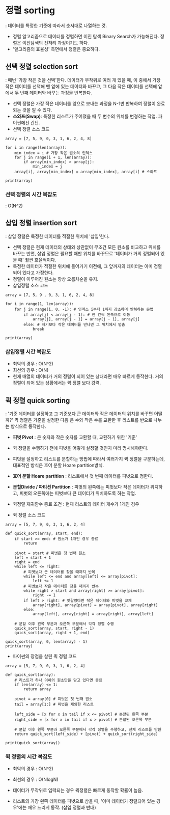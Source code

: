 # 정렬 sorting
: 데이터를 특정한 기준에 따라서 순서대로 나열하는 것.

* 정렬 알고리즘으로 데이터를 정렬하면 이진 탐색 Binary Search가 가능해진다. 정렬은 이진탐색의 전처리 과정이기도 하다.
* '알고리즘의 효율성' 측면에서 정렬은 중요하다.

## 선택 정렬 selection sort

: 매번 '가장 작은 것을 선택'한다. 데이터가 무작위로 여러 개 있을 때, 이 중에서 가장 작은 데이터를 선택해 맨 앞에 있는 데이터와 바꾸고, 그 다음 작은 데이터를 선택해 앞에서 두 번째 데이터와 바꾸는 과정을 반복한다.

* 선택 정렬은 가장 작은 데이터를 앞으로 보내는 과정을 N-1번 반복하여 정렬이 완료되는 것을 알 수 있다.
* **스와프(Swap)**: 특정한 리스트가 주어졌을 때 두 변수의 위치를 변경하는 작업. 파이썬에선 간단.
* 선택 정렬 소스 코드
```
array = [7, 5, 9, 0, 3, 1, 6, 2, 4, 8]

for i in range(len(array)):
    min_index = i # 가장 작은 원소의 인덱스
    for j in range(i + 1, len(array)):
        if array[min_index] > array[j]:
            min_index = j
    array[i], array[min_index] = array[min_index], array[i] # 스와프

print(array)
```

### 선택 정렬의 시간 복잡도
: O(N^2)

## 삽입 정렬 insertion sort
: 삽입 정렬은 특정한 데이터를 적절한 위치에 '삽입'한다.

* 선택 정렬은 현재 데이터의 상태와 상관없이 무조건 모든 원소를 비교하고 위치를 바꾸는 반면, 삽입 정렬은 필요할 때만 위치를 바꾸므로 '데이터가 거의 정렬되어 있을 때' 훨씬 효율적이다.
* 특정한 데이터가 적절한 위치에 들어가기 이전에, 그 앞까지의 데이터는 이미 정렬되어 있다고 가정한다.
* 정렬이 이루어진 원소는 항상 오름차순을 유지.
* 삽입정렬 소스 코드

```
array = [7, 5, 9 , 0, 3, 1, 6, 2, 4, 8]

for i in range(1, len(array)):
    for j in range(i, 0, -1): # 인덱스 i부터 1까지 감소하며 반복하는 문법
        if array[j] < array[j - 1]: # 한 칸씩 왼쪽으로 이동
            array[j], array[j - 1] = array[j - 1], array[j]
        else: # 자기보다 작은 데이터를 만나면 그 위치에서 멈춤
            break

print(array)
```

### 삽입정렬 시간 복잡도
* 최악의 경우 : O(N^2)
* 최선의 경우 : O(N)
* 현재 배열의 데이터가 거의 정렬이 되어 있는 상태라면 매우 빠르게 동작한다. 거의 정렬이 되어 있는 상황에서는 퀵 정렬 보다 강력.

## 퀵 정렬 quick sorting
: '기준 데이터를 설정하고 그 기준보다 큰 데이터와 작은 데이터의 위치를 바꾸면 어떨까?' 퀵 정렬은 기준을 설정한 다음 큰 수와 작은 수를 교환한 후 리스트를 반으로 나누는 방식으로 동작한다. 

* **피벗 Pivot** : 큰 숫자와 작은 숫자를 교환할 때, 교환하기 위한 '기준'
* 퀵 정렬을 수행하기 전에 피벗을 어떻게 설정할 것인지 미리 명시해야한다.
* 피벗을 설정하고 리스트를 분할하는 방법에 따라서 여러가지 퀵 정렬을 구분하는데, 대표적인 방식은 호어 분할 Hoare partition방식.
* **호어 분할 Hoare partition** : 리스트에서 첫 번째 데이터를 피벗으로 정한다.
* **분할Divide / 파티션 Partition** : 피벗의 왼쪽에는 피벗보다 작은 데이터가 위치하고, 피벗의 오른쪽에는 피벗보다 큰 데이터가 위치하도록 하는 작업.
* 퀵정렬 재귀함수 종료 조건 : 현재 리스트의 데이터 개수가 1개인 경우

* 퀵 정렬 소스 코드
```
array = [5, 7, 9, 0, 3, 1, 6, 2, 4]

def quick_sort(array, start, end):
    if start >= end: # 원소가 1개인 경우 종료
        return
    
    pivot = start # 피벗은 첫 번째 원소
    left = start + 1
    right = end
    while left <= right:
        # 피벗보다 큰 데이터를 찾을 때까지 반복
        while left <= end and array[left] <= array[pivot]:
            left += 1
        # 피벗보다 작은 데이터를 찾을 때까지 반복
        while right > start and array[right] >= array[pivot]:
            right -= 1
        if left > right: # 엇갈렸다면 작은 데이터와 피벗을 교체
            array[right], array[pivot] = array[pivot], array[right]
        else:
            array[left], array[right] = array[right], array[left]
        
    # 분할 이후 왼쪽 부분과 오른쪽 부분에서 각각 정렬 수행
    quick_sort(array, start, right - 1)
    quick_sort(array, right + 1, end)
    
quick_sort(array, 0, len(array) - 1)
print(array)
```

* 파이썬의 장점을 살린 퀵 정렬 코드
```
array = [5, 7, 9, 0, 3, 1, 6, 2, 4]

def quick_sort(array):
    # 리스트가 하나 이하의 원소만을 담고 있다면 종료
    if len(array) <= 1: 
        return array
    
    pivot = array[0] # 피벗은 첫 번째 원소
    tail = array[1:] # 피벗을 제외한 리스트
    
    left_side = [x for x in tail if x <= pivot] # 분할된 왼쪽 부분
    right_side = [x for x in tail if x > pivot] # 분할된 오른쪽 부분
    
    # 분할 이후 왼쪽 부분과 오른쪽 부분에서 각각 정렬을 수행하고, 전체 리스트를 반환
    return quick_sort(left_side) + [pivot] + quick_sort(right_side)

print(quick_sort(array))
```

### 퀵 정렬의 시간 복잡도
* 최악의 경우 : O(N^2)
* 최선의 경우 : O(NlogN)

* 데이터가 무작위로 입력되는 경우 퀵정렬은 빠르게 동작할 확률이 높음.
* 리스트의 가장 왼쪽 데이터를 피벗으로 삼을 때, '이미 데이터가 정렬되어 있는 경우'에는 매우 느리게 동작. (삽입 정렬과 반대)

